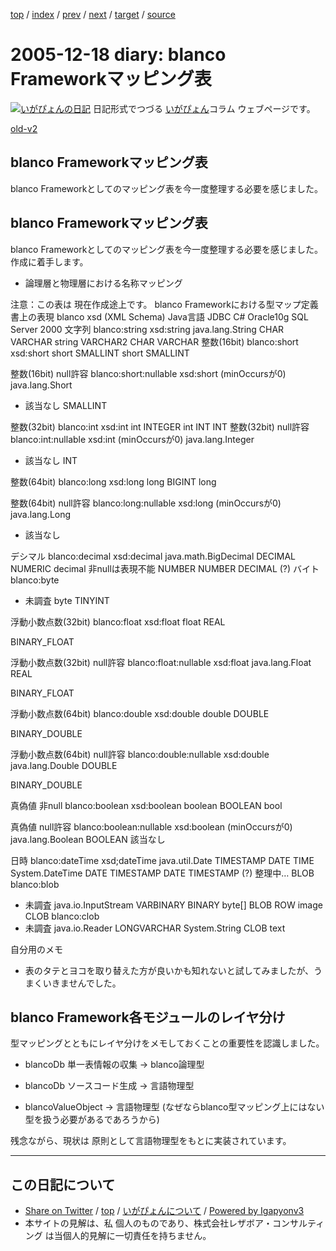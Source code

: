 [top](../index.html) 
 / [index](index.html) 
 / [prev](ig051216.html) 
 / [next](ig051220.html) 
 / [target](http://www.igapyon.jp/igapyon/diary/2005/ig051218.html) 
 / [source](https://github.com/igapyon/diary/blob/master/2005/ig051218.src.md) 

2005-12-18 diary: blanco Frameworkマッピング表
=====================================================================================================
[![いがぴょんの日記](http://www.igapyon.jp/igapyon/diary/images/iga200306s.jpg "いがぴょん")](http://www.igapyon.jp/igapyon/diary/memo/memoigapyon.html) 日記形式でつづる [いがぴょん](http://www.igapyon.jp/igapyon/diary/memo/memoigapyon.html)コラム ウェブページです。

[old-v2](ig051218-orig.html)

## blanco Frameworkマッピング表

blanco Frameworkとしてのマッピング表を今一度整理する必要を感じました。


## blanco Frameworkマッピング表

blanco Frameworkとしてのマッピング表を今一度整理する必要を感じました。作成に着手します。

* 論理層と物理層における名称マッピング
  

注意：この表は 現在作成途上です。
blanco Frameworkにおける型マップ定義書上の表現
blanco
xsd (XML Schema)
Java言語
JDBC
C#
Oracle10g
SQL Server 2000
文字列
blanco:string
xsd:string
java.lang.String
CHAR
      VARCHAR
string
VARCHAR2
      CHAR
VARCHAR
整数(16bit)
blanco:short
xsd:short
short
SMALLINT
short
SMALLINT

整数(16bit) null許容
blanco:short:nullable
xsd:short
      (minOccursが0)
java.lang.Short

- 該当なし
SMALLINT

整数(32bit)
blanco:int
xsd:int
int
INTEGER
int
INT
INT
整数(32bit) null許容
blanco:int:nullable
xsd:int
      (minOccursが0)
java.lang.Integer

- 該当なし
INT

整数(64bit)
blanco:long
xsd:long
long
BIGINT
long


整数(64bit) null許容
blanco:long:nullable
xsd:long
      (minOccursが0)
java.lang.Long

- 該当なし


デシマル
blanco:decimal
xsd:decimal
java.math.BigDecimal
DECIMAL
      NUMERIC
decimal
      非nullは表現不能
NUMBER
NUMBER
      DECIMAL (?)
バイト
blanco:byte
- 未調査
byte
TINYINT



浮動小数点数(32bit)
blanco:float
xsd:float
float
REAL

BINARY_FLOAT

浮動小数点数(32bit) null許容
blanco:float:nullable
xsd:float
java.lang.Float
REAL

BINARY_FLOAT

浮動小数点数(64bit)
blanco:double
xsd:double
double
DOUBLE

BINARY_DOUBLE

浮動小数点数(64bit) null許容
blanco:double:nullable
xsd:double
java.lang.Double
DOUBLE

BINARY_DOUBLE

真偽値 非null
blanco:boolean
xsd:boolean
boolean
BOOLEAN
bool


真偽値 null許容
blanco:boolean:nullable
xsd:boolean
      (minOccursが0)
java.lang.Boolean
BOOLEAN
該当なし


日時
blanco:dateTime
xsd;dateTime
java.util.Date
TIMESTAMP
      DATE
      TIME
System.DateTime
DATE
      TIMESTAMP
DATE
      TIMESTAMP (?)
      整理中…
BLOB
blanco:blob
- 未調査
java.io.InputStream
VARBINARY
      BINARY
byte[]
BLOB
      ROW
image
CLOB
blanco:clob
- 未調査
java.io.Reader
LONGVARCHAR
System.String
CLOB
text

自分用のメモ

* 表のタテとヨコを取り替えた方が良いかも知れないと試してみましたが、うまくいきませんでした。

## blanco Framework各モジュールのレイヤ分け

型マッピングとともにレイヤ分けをメモしておくことの重要性を認識しました。

* blancoDb 単一表情報の収集 → blanco論理型
  
* blancoDb ソースコード生成 → 言語物理型
  
* blancoValueObject → 言語物理型 (なぜならblanco型マッピング上にはない型を扱う必要があるであろうから)

残念ながら、現状は 原則として言語物理型をもとに実装されています。


----------------------------------------------------------------------------------------------------

## この日記について

* [Share on Twitter](https://twitter.com/intent/tweet?hashtags=igapyon%2Cdiary%2C%E3%81%84%E3%81%8C%E3%81%B4%E3%82%87%E3%82%93&text=blanco+Framework%E3%83%9E%E3%83%83%E3%83%94%E3%83%B3%E3%82%B0%E8%A1%A8&url=http%3A%2F%2Fwww.igapyon.jp%2Figapyon%2Fdiary%2F2005%2Fig051218.html) / [top](../index.html) / [いがぴょんについて](http://www.igapyon.jp/igapyon/diary/memo/memoigapyon.html) / [Powered by Igapyonv3](https://github.com/igapyon/igapyonv3)
* 本サイトの見解は、私 個人のものであり、株式会社レザボア・コンサルティング は当個人的見解に一切責任を持ちません。 
